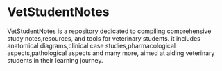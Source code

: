# VetStudentNotes
VetStudentNotes is a repository dedicated to compiling comprehensive study notes,resources, and tools for veterinary students. it includes anatomical diagrams,clinical case studies,pharmacological aspects,pathological aspects and many more, aimed at aiding veterinary students in their learning journey.
